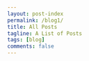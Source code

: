 ```yaml
---
layout: post-index
permalink: /blog1/
title: All Posts
tagline: A List of Posts
tags: [blog]
comments: false
---
```


